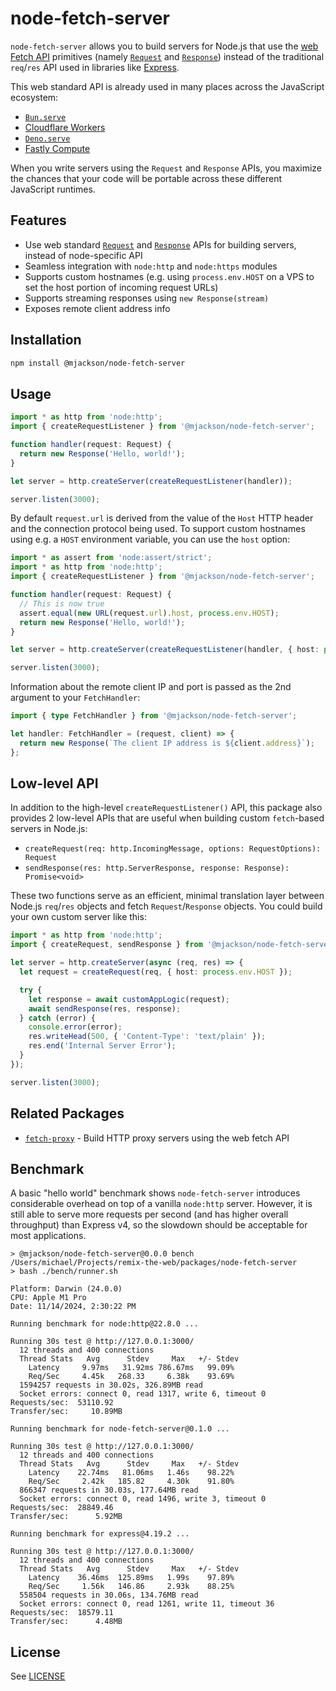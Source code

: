 # node-fetch-server

`node-fetch-server` allows you to build servers for Node.js that use the [web Fetch API](https://developer.mozilla.org/en-US/docs/Web/API/Fetch_API) primitives (namely [`Request`](https://developer.mozilla.org/en-US/docs/Web/API/Request) and [`Response`](https://developer.mozilla.org/en-US/docs/Web/API/Response)) instead of the traditional `req`/`res` API used in libraries like [Express](https://expressjs.com/).

This web standard API is already used in many places across the JavaScript ecosystem:

- [`Bun.serve`](https://bun.sh/docs/api/http#bun-serve)
- [Cloudflare Workers](https://developers.cloudflare.com/workers/runtime-apis/handlers/fetch/)
- [`Deno.serve`](https://docs.deno.com/api/deno/~/Deno.serve)
- [Fastly Compute](https://js-compute-reference-docs.edgecompute.app/docs/)

When you write servers using the `Request` and `Response` APIs, you maximize the chances that your code will be portable across these different JavaScript runtimes.

## Features

- Use web standard [`Request`](https://developer.mozilla.org/en-US/docs/Web/API/Request) and [`Response`](https://developer.mozilla.org/en-US/docs/Web/API/Response) APIs for building servers, instead of node-specific API
- Seamless integration with `node:http` and `node:https` modules
- Supports custom hostnames (e.g. using `process.env.HOST` on a VPS to set the host portion of incoming request URLs)
- Supports streaming responses using `new Response(stream)`
- Exposes remote client address info

## Installation

```sh
npm install @mjackson/node-fetch-server
```

## Usage

```ts
import * as http from 'node:http';
import { createRequestListener } from '@mjackson/node-fetch-server';

function handler(request: Request) {
  return new Response('Hello, world!');
}

let server = http.createServer(createRequestListener(handler));

server.listen(3000);
```

By default `request.url` is derived from the value of the `Host` HTTP header and the connection protocol being used. To support custom hostnames using e.g. a `HOST` environment variable, you can use the `host` option:

```ts
import * as assert from 'node:assert/strict';
import * as http from 'node:http';
import { createRequestListener } from '@mjackson/node-fetch-server';

function handler(request: Request) {
  // This is now true
  assert.equal(new URL(request.url).host, process.env.HOST);
  return new Response('Hello, world!');
}

let server = http.createServer(createRequestListener(handler, { host: process.env.HOST }));

server.listen(3000);
```

Information about the remote client IP and port is passed as the 2nd argument to your `FetchHandler`:

```ts
import { type FetchHandler } from '@mjackson/node-fetch-server';

let handler: FetchHandler = (request, client) => {
  return new Response(`The client IP address is ${client.address}`);
};
```

## Low-level API

In addition to the high-level `createRequestListener()` API, this package also provides 2 low-level APIs that are useful when building custom `fetch`-based servers in Node.js:

- `createRequest(req: http.IncomingMessage, options: RequestOptions): Request`
- `sendResponse(res: http.ServerResponse, response: Response): Promise<void>`

These two functions serve as an efficient, minimal translation layer between Node.js `req`/`res` objects and fetch `Request`/`Response` objects. You could build your own custom server like this:

```ts
import * as http from 'node:http';
import { createRequest, sendResponse } from '@mjackson/node-fetch-server';

let server = http.createServer(async (req, res) => {
  let request = createRequest(req, { host: process.env.HOST });

  try {
    let response = await customAppLogic(request);
    await sendResponse(res, response);
  } catch (error) {
    console.error(error);
    res.writeHead(500, { 'Content-Type': 'text/plain' });
    res.end('Internal Server Error');
  }
});

server.listen(3000);
```

## Related Packages

- [`fetch-proxy`](https://github.com/mjackson/remix-the-web/tree/main/packages/fetch-proxy) - Build HTTP proxy servers using the web fetch API

## Benchmark

A basic "hello world" benchmark shows `node-fetch-server` introduces considerable overhead on top of a vanilla `node:http` server. However, it is still able to serve more requests per second (and has higher overall throughput) than Express v4, so the slowdown should be acceptable for most applications.

```
> @mjackson/node-fetch-server@0.0.0 bench /Users/michael/Projects/remix-the-web/packages/node-fetch-server
> bash ./bench/runner.sh

Platform: Darwin (24.0.0)
CPU: Apple M1 Pro
Date: 11/14/2024, 2:30:22 PM

Running benchmark for node:http@22.8.0 ...

Running 30s test @ http://127.0.0.1:3000/
  12 threads and 400 connections
  Thread Stats   Avg      Stdev     Max   +/- Stdev
    Latency     9.97ms   31.92ms 786.67ms   99.09%
    Req/Sec     4.45k   268.33     6.38k    93.69%
  1594257 requests in 30.02s, 326.89MB read
  Socket errors: connect 0, read 1317, write 6, timeout 0
Requests/sec:  53110.92
Transfer/sec:     10.89MB

Running benchmark for node-fetch-server@0.1.0 ...

Running 30s test @ http://127.0.0.1:3000/
  12 threads and 400 connections
  Thread Stats   Avg      Stdev     Max   +/- Stdev
    Latency    22.74ms   81.06ms   1.46s    98.22%
    Req/Sec     2.42k   185.82     4.30k    91.80%
  866347 requests in 30.03s, 177.64MB read
  Socket errors: connect 0, read 1496, write 3, timeout 0
Requests/sec:  28849.46
Transfer/sec:      5.92MB

Running benchmark for express@4.19.2 ...

Running 30s test @ http://127.0.0.1:3000/
  12 threads and 400 connections
  Thread Stats   Avg      Stdev     Max   +/- Stdev
    Latency    36.46ms  125.89ms   1.99s    97.89%
    Req/Sec     1.56k   146.86     2.93k    88.25%
  558504 requests in 30.06s, 134.76MB read
  Socket errors: connect 0, read 1261, write 11, timeout 36
Requests/sec:  18579.11
Transfer/sec:      4.48MB
```

## License

See [LICENSE](https://github.com/mjackson/remix-the-web/blob/main/LICENSE)

